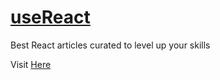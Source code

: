 # [useReact](https://usereact.now.sh)
Best React articles curated to level up your skills

Visit [Here](https://usereact.now.sh)
